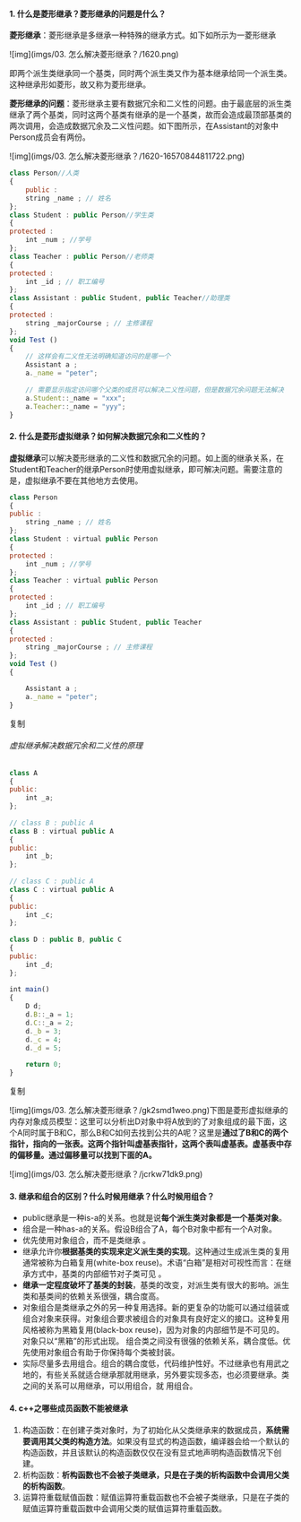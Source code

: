 #### 1. 什么是菱形继承？菱形继承的问题是什么？

**菱形继承**：菱形继承是多继承一种特殊的继承方式。如下如所示为一菱形继承 

![img](imgs/03. 怎么解决菱形继承？/1620.png)

 即两个派生类继承同一个基类，同时两个派生类又作为基本继承给同一个派生类。这种继承形如菱形，故又称为菱形继承。

**菱形继承的问题**：菱形继承主要有数据冗余和二义性的问题。由于最底层的派生类继承了两个基类，同时这两个基类有继承的是一个基类，故而会造成最顶部基类的两次调用，会造成数据冗余及二义性问题。如下图所示，在Assistant的对象中Person成员会有两份。

![img](imgs/03. 怎么解决菱形继承？/1620-16570844811722.png)

```javascript
class Person//人类
{
	public :
	string _name ; // 姓名
};
class Student : public Person//学生类
{
protected :
    int _num ; //学号
};
class Teacher : public Person//老师类
{
protected :
    int _id ; // 职工编号
};
class Assistant : public Student, public Teacher//助理类
{
protected :
    string _majorCourse ; // 主修课程
};
void Test ()
{
    // 这样会有二义性无法明确知道访问的是哪一个
    Assistant a ;
    a._name = "peter";
    
    // 需要显示指定访问哪个父类的成员可以解决二义性问题，但是数据冗余问题无法解决
    a.Student::_name = "xxx";
    a.Teacher::_name = "yyy";
}
```

#### 2. 什么是菱形虚拟继承？如何解决数据冗余和二义性的？

**虚拟继承**可以解决菱形继承的二义性和数据冗余的问题。如上面的继承关系，在Student和Teacher的继承Person时使用虚拟继承，即可解决问题。需要注意的是，虚拟继承不要在其他地方去使用。

```javascript
class Person
{
public :
    string _name ; // 姓名
};
class Student : virtual public Person
{
protected :
    int _num ; //学号
};
class Teacher : virtual public Person
{
protected :
    int _id ; // 职工编号
};
class Assistant : public Student, public Teacher
{
protected :
    string _majorCourse ; // 主修课程
};
void Test ()
{

    Assistant a ;
    a._name = "peter";
}
```

复制

###### 虚拟继承解决数据冗余和二义性的原理

```javascript
class A
{
public:
    int _a;
};
 
// class B : public A
class B : virtual public A
{
public:
    int _b;
};
 
// class C : public A
class C : virtual public A
{
public:
    int _c;
};
 
class D : public B, public C
{
public:
    int _d;
};
 
int main()
{
    D d;
    d.B::_a = 1;
    d.C::_a = 2;
    d._b = 3;
    d._c = 4;
    d._d = 5;
 
    return 0;
}
```

复制

![img](imgs/03. 怎么解决菱形继承？/gk2smd1weo.png)下图是菱形虚拟继承的内存对象成员模型：这里可以分析出D对象中将A放到的了对象组成的最下面，这个A同时属于B和C，那么B和C如何去找到公共的A呢？这里是**通过了B和C的两个指针，指向的一张表。这两个指针叫虚基表指针，这两个表叫虚基表。虚基表中存的偏移量。通过偏移量可以找到下面的A。** 

![img](imgs/03. 怎么解决菱形继承？/jcrkw71dk9.png)

#### 3. 继承和组合的区别？什么时候用继承？什么时候用组合？

- public继承是一种is-a的关系。也就是说**每个派生类对象都是一个基类对象**。
- 组合是一种has-a的关系。假设B组合了A，每个B对象中都有一个A对象。
- 优先使用对象组合，而不是类继承 。
- 继承允许你**根据基类的实现来定义派生类的实现**。这种通过生成派生类的复用通常被称为白箱复用(white-box reuse)。术语“白箱”是相对可视性而言：在继承方式中，基类的内部细节对子类可见 。
- **继承一定程度破坏了基类的封装**，基类的改变，对派生类有很大的影响。派生类和基类间的依赖关系很强，耦合度高。
- 对象组合是类继承之外的另一种复用选择。新的更复杂的功能可以通过组装或组合对象来获得。对象组合要求被组合的对象具有良好定义的接口。这种复用风格被称为黑箱复用(black-box reuse)，因为对象的内部细节是不可见的。对象只以“黑箱”的形式出现。 组合类之间没有很强的依赖关系，耦合度低。优先使用对象组合有助于你保持每个类被封装。
- 实际尽量多去用组合。组合的耦合度低，代码维护性好。不过继承也有用武之地的，有些关系就适合继承那就用继承，另外要实现多态，也必须要继承。类之间的关系可以用继承，可以用组合，就 用组合。

#### 4. c++之哪些成员函数不能被继承

1. 构造函数：在创建子类对象时，为了初始化从父类继承来的数据成员，**系统需要调用其父类的构造方法**。如果没有显式的构造函数，编译器会给一个默认的构造函数，并且该默认的构造函数仅仅在没有显式地声明构造函数情况下创建。
2. 析构函数：**析构函数也不会被子类继承，只是在子类的析构函数中会调用父类的析构函数**。
3. 运算符重载赋值函数：赋值运算符重载函数也不会被子类继承，只是在子类的赋值运算符重载函数中会调用父类的赋值运算符重载函数。